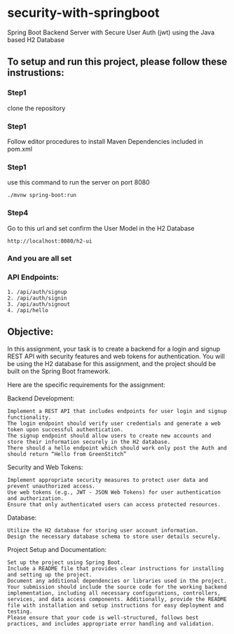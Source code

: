 # security-with-springboot
Spring Boot Backend Server with Secure User Auth (jwt) using the Java based H2 Database

## To setup and run this project, please follow these instrustions:
### Step1
clone the repository
### Step1
Follow editor procedures to install Maven Dependencies included in pom.xml
### Step1
use this command to run the server on port 8080
```
./mvnw spring-boot:run
```
### Step4
Go to this url and set confirm the User Model in the H2 Database
```
http://localhost:8080/h2-ui
```
### And you are all set

### API Endpoints:
```
1. /api/auth/signup
2. /api/auth/signin
3. /api/auth/signout
4. /api/hello
```

## Objective:

In this assignment, your task is to create a backend for a login and signup REST API with security features and web tokens for authentication. You will be using the H2 database for this assignment, and the project should be built on the Spring Boot framework.

Here are the specific requirements for the assignment:

Backend Development:
```
Implement a REST API that includes endpoints for user login and signup functionality.
The login endpoint should verify user credentials and generate a web token upon successful authentication.
The signup endpoint should allow users to create new accounts and store their information securely in the H2 database.
There should a hello endpoint which should work only post the Auth and should return “Hello from GreenStitch”
```

Security and Web Tokens:
```
Implement appropriate security measures to protect user data and prevent unauthorized access.
Use web tokens (e.g., JWT - JSON Web Tokens) for user authentication and authorization.
Ensure that only authenticated users can access protected resources.
```

Database:
```
Utilize the H2 database for storing user account information.
Design the necessary database schema to store user details securely.
```

Project Setup and Documentation:
```
Set up the project using Spring Boot.
Include a README file that provides clear instructions for installing and setting up the project.
Document any additional dependencies or libraries used in the project.
Your submission should include the source code for the working backend implementation, including all necessary configurations, controllers, services, and data access components. Additionally, provide the README file with installation and setup instructions for easy deployment and testing.
Please ensure that your code is well-structured, follows best practices, and includes appropriate error handling and validation.
```
